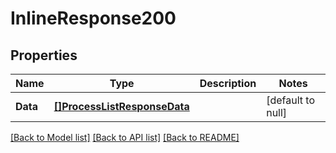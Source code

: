 # InlineResponse200

## Properties
Name | Type | Description | Notes
------------ | ------------- | ------------- | -------------
**Data** | [**[]ProcessListResponseData**](processListResponse_data.md) |  | [default to null]

[[Back to Model list]](../README.md#documentation-for-models) [[Back to API list]](../README.md#documentation-for-api-endpoints) [[Back to README]](../README.md)

